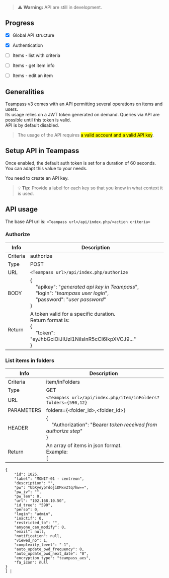 <!-- docs/api-basic.md -->

> :warning: **Warning:** API are still in development.

## Progress

- [x] Global API structure
- [x] Authentication
- [ ] Items - list with criteria
- [ ] Items - get item info
- [ ] Items - edit an item


## Generalities

Teampass v3 comes with an API permitting several operations on items and users.\
Its usage relies on a JWT token generated on demand.
Queries via API are possible until this token is valid.\
API is by default disabled. 

> The usage of the API requires <mark>a valid account and a valid API key</mark>.


## Setup API in Teampass

Once enabled, the default auth token is set for a duration of 60 seconds. You can adapt this value to your needs.

You need to create an API key.

> :bulb: **Tip:** Provide a label for each key so that you know in what context it is used.


## API usage

The base API url is: `<Teampass url>/api/index.php/<action criteria>`

### Authorize

| Info | Description |
| ---- | ----------- |
| Criteria | authorize |
| Type | POST |
| URL | `<Teampass url>/api/index.php/authorize` |
| BODY | {<br>&nbsp;&nbsp;&nbsp;&nbsp;"apikey": "_generated api key in Teampass_",<br>&nbsp;&nbsp;&nbsp;&nbsp;"login": "_teampass user login_",<br>&nbsp;&nbsp;&nbsp;&nbsp;"password": "_user password_"<br>} |
| Return | A token valid for a specific duration.<br>Return format is:<br>{<br>&nbsp;&nbsp;&nbsp;&nbsp;"token": "eyJhbGciOiJIUzI1NiIsInR5cCI6IkpXVCJ9..."<br>} |

### List items in folders

| Info | Description |
| ---- | ----------- |
| Criteria | item/inFolders |
| Type | GET |
| URL | `<Teampass url>/api/index.php/item/inFolders?folders={590,12}` |
| PARAMETERS | folders={<folder_id>,<folder_id>} |
| HEADER | {<br>&nbsp;&nbsp;&nbsp;&nbsp;"Authorization": "Bearer _token received from authorize step_"<br>} |
| Return | An array of items in json format.<br>Example:<br>[
    {
        "id": 1025,
        "label": "MONIT-01 - centreon",
        "description": "",
        "pw": "UbXyeypTdojiDMxvZtq7hw==",
        "pw_iv": "",
        "pw_len": 0,
        "url": "192.168.10.50",
        "id_tree": "590",
        "perso": 0,
        "login": "admin",
        "inactif": 0,
        "restricted_to": "",
        "anyone_can_modify": 0,
        "email": null,
        "notification": null,
        "viewed_no": 1,
        "complexity_level": "-1",
        "auto_update_pwd_frequency": 0,
        "auto_update_pwd_next_date": "0",
        "encryption_type": "teampass_aes",
        "fa_icon": null
    }
    ] |




